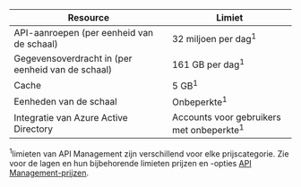| Resource | Limiet |
| --- | --- |
| API-aanroepen (per eenheid van de schaal) |32 miljoen per dag<sup>1</sup> |
| Gegevensoverdracht in (per eenheid van de schaal) |161 GB per dag<sup>1</sup> |
| Cache |5 GB<sup>1</sup> |
| Eenheden van de schaal |Onbeperkte<sup>1</sup> |
| Integratie van Azure Active Directory |Accounts voor gebruikers met onbeperkte<sup>1</sup> |

<sup>1</sup>limieten van API Management zijn verschillend voor elke prijscategorie. Zie voor de lagen en hun bijbehorende limieten prijzen en -opties [API Management-prijzen](https://azure.microsoft.com/pricing/details/api-management/).

